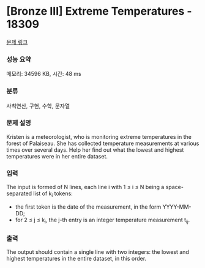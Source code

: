 # [Bronze III] Extreme Temperatures - 18309 

[문제 링크](https://www.acmicpc.net/problem/18309) 

### 성능 요약

메모리: 34596 KB, 시간: 48 ms

### 분류

사칙연산, 구현, 수학, 문자열

### 문제 설명

<p>Kristen is a meteorologist, who is monitoring extreme temperatures in the forest of Palaiseau. She has collected temperature measurements at various times over several days. Help her find out what the lowest and highest temperatures were in her entire dataset.</p>

### 입력 

 <p>The input is formed of N lines, each line i with 1 ≤ i ≤ N being a space-separated list of k<sub>i</sub> tokens:</p>

<ul>
	<li>the first token is the date of the measurement, in the form YYYY-MM-DD;</li>
	<li>for 2 ≤ j ≤ k<sub>i</sub>, the j-th entry is an integer temperature measurement t<sub>ij</sub>.</li>
</ul>

### 출력 

 <p>The output should contain a single line with two integers: the lowest and highest temperatures in the entire dataset, in this order.</p>

